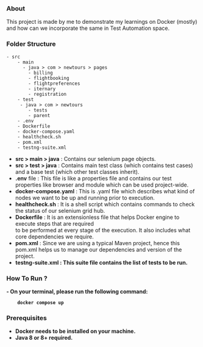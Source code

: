 <h3>About</h3> 

This project is made by me to demonstrate my learnings on Docker (mostly) and how can we
incorporate the same in Test Automation space.

<h3>Folder Structure</h3>

    - src
        - main
          - java > com > newtours > pages
            - billing
            - flightbooking
            - flightpreferences
            - iternary
            - registration
        - test
         - java > com > newtours 
            - tests
            - parent
        - .env
        - Dockerfile
        - docker-compose.yaml
        - healthcheck.sh
        - pom.xml
        - testng-suite.xml

- <b>src > main > java</b> : Contains our selenium page objects.
- <b>src > test > java</b> : Contains main test class (which contains test cases) and
                      a base test (which other test classes inherit).
- <b>.env</b> file : This file is like a properties file and contains our test properties like
              browser and module which can be used project-wide.
- <b>docker-compose.yaml</b> : This is .yaml file which describes what kind of nodes we want to be up and running
                               prior to execution.
- <b>healthcheck.sh</b> : It is a shell script which contains commands to check the status of our selenium grid hub.
- <b>Dockerfile</b> : It is an extensionless file that helps Docker engine to execute steps that are required  
                      to be performed at every stage of the execution. It also includes what core dependencies
                      we require.
- <b>pom.xml</b> : Since we are using a typical Maven project, hence this pom.xml helps us to
                   manage our dependencies and version of the project.
- <b>testng-suite.xml<b> : This suite file contains the list of tests to be run.

<h3> How To Run ?</h3>
    - On your terminal, please run the following command: 
        
        docker compose up

<h3>Prerequisites</h3>
    
- Docker needs to be installed on your machine.
- Java 8 or 8+ required.